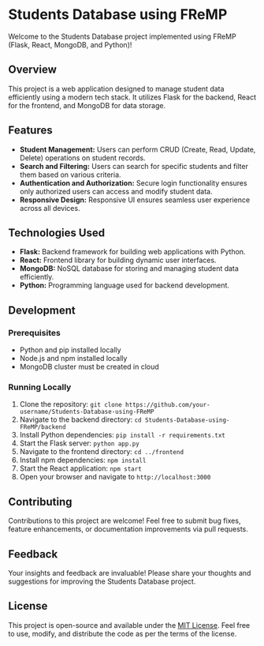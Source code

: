 # Students Database using FReMP

Welcome to the Students Database project implemented using FReMP (Flask, React, MongoDB, and Python)!

## Overview

This project is a web application designed to manage student data efficiently using a modern tech stack. It utilizes Flask for the backend, React for the frontend, and MongoDB for data storage.

## Features

- **Student Management:** Users can perform CRUD (Create, Read, Update, Delete) operations on student records.
- **Search and Filtering:** Users can search for specific students and filter them based on various criteria.
- **Authentication and Authorization:** Secure login functionality ensures only authorized users can access and modify student data.
- **Responsive Design:** Responsive UI ensures seamless user experience across all devices.

## Technologies Used

- **Flask:** Backend framework for building web applications with Python.
- **React:** Frontend library for building dynamic user interfaces.
- **MongoDB:** NoSQL database for storing and managing student data efficiently.
- **Python:** Programming language used for backend development.

## Development

### Prerequisites

- Python and pip installed locally
- Node.js and npm installed locally
- MongoDB cluster must be created in cloud

### Running Locally

1. Clone the repository: `git clone https://github.com/your-username/Students-Database-using-FReMP`
2. Navigate to the backend directory: `cd Students-Database-using-FReMP/backend`
3. Install Python dependencies: `pip install -r requirements.txt`
4. Start the Flask server: `python app.py`
5. Navigate to the frontend directory: `cd ../frontend`
6. Install npm dependencies: `npm install`
7. Start the React application: `npm start`
8. Open your browser and navigate to `http://localhost:3000`

## Contributing

Contributions to this project are welcome! Feel free to submit bug fixes, feature enhancements, or documentation improvements via pull requests.

## Feedback

Your insights and feedback are invaluable! Please share your thoughts and suggestions for improving the Students Database project.

## License

This project is open-source and available under the [MIT License](LICENSE). Feel free to use, modify, and distribute the code as per the terms of the license.
